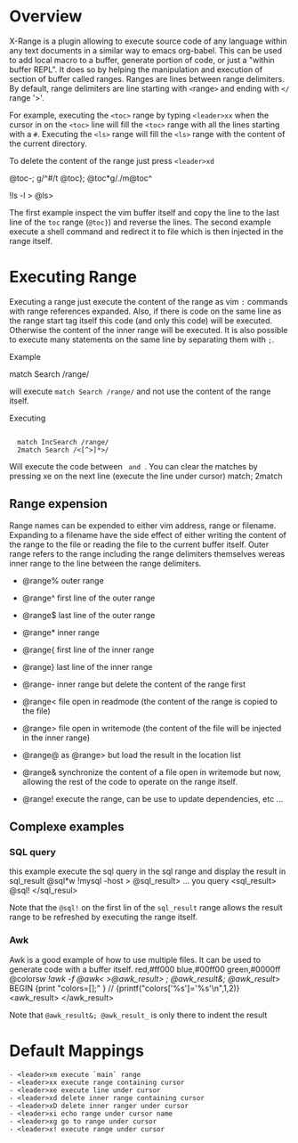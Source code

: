 # Overview
X-Range is a plugin allowing to execute source code of any language within any text documents in a similar way to emacs org-babel.
This can be used to add local macro to a buffer, generate portion of code, or just a "within buffer REPL".
It does so by helping the manipulation and execution of section of buffer called ranges.
Ranges are lines between range delimiters. By default, range  delimiters are line starting with `<`range`>` and ending with `</` range '>'. 

For example,  executing the `<toc>` range by typing `<leader>xx` when the cursor in on the `<toc>` line will
fill the `<toc>` range with all the lines starting with a `#`. Executing the `<ls>` range will fill the `<ls>` range with the content of the current directory.

To delete the content of the range just press `<leader>xd`


<toc> @toc-; g/^#/t @toc}; @toc*g/./m@toc^
</toc>

<ls> !ls -l > @ls>
</ls>

The first example inspect the vim buffer itself and copy the line to the last line of the `toc` range (`@toc}`) and reverse the lines.
The second example execute a shell command and redirect it to file which is then injected in the range itself.

# Executing Range
Executing a range just execute the content of the range as vim `:` commands with range references expanded.
Also, if there is code on the same line as the range start tag itself this code (and only this code) will be executed. Otherwise the content of the inner range will be executed.
It is also possible to execute many statements on the same line by separating them with `;`.


Example

<online> match Search /range/
</online>

will execute `match Search /range/` and  not use the content of the range itself.

Executing 

<code>
  match IncSearch /range/
  2match Search /<[^>]*>/
</code>

Will execute the code between <code> and </code>.
You can clear the matches by pressing <leader>xe on the next line (execute the line under cursor)
match; 2match

## Range expension
Range names can be expended to either vim address, range or filename. Expanding to a filename have the side effect of either writing the content of the range to the file or reading the file to the current buffer itself.
Outer range refers to the range including the range delimiters themselves wereas inner range to the line
between the range delimiters.

  - @range% outer range
  - @range^ first line of the outer range
  - @range$ last line of the outer range
  - @range* inner range
  - @range{ first line of the inner range
  - @range} last line of the inner range
  - @range- inner range but delete the content of the range first

  - @range< file open in readmode (the content of the range is copied to the file)
  - @range> file open in writemode (the content of the file will be injected in the inner range)
  - @range@ as @range> but load the result in the location list
  - @range& synchronize the content of a file open in writemode but now, allowing the rest of the code
            to operate on the range itself.
 
  - @range! execute the range, can be use to update dependencies, etc ...
 

## Complexe examples

### SQL query

this example execute the sql query in the sql range and display the result in sql_result
<sql> @sql*w !mysql -host<host>  > @sql_result>
  ... you query
</sql>
<sql_result> @sql!
</sql_resul>

Note that the `@sql!` on the first lin of the `sql_result` range allows the result range to be refreshed by executing the range itself.


### Awk
Awk is a good example of how to use multiple files. It can be used to generate code with a buffer itself.
<colors>
red,#ff000
blue,#00ff00
green,#0000ff
</colors>
<awk> @colors*w !awk -f @awk< >@awk_result> ; @awk_result&; @awk_result*>
BEGIN {print "colors=[];" }
// {printf("colors['%s']='%s'\n",$1,$2)}
</awk>
<awk_result>
</awk_result>

Note that `@awk_result&; @awk_result_` is only there to indent the result

# Default Mappings
	- <leader>xm execute `main` range
	- <leader>xx execute range containing cursor
	- <leader>xe execute line under cursor
	- <leader>xd delete inner range containing cursor
	- <leader>xD delete inner ranger under cursor
	- <leader>xi echo range under cursor name
	- <leader>xg go to range under cursor
	- <leader>x! execute range under cursor
